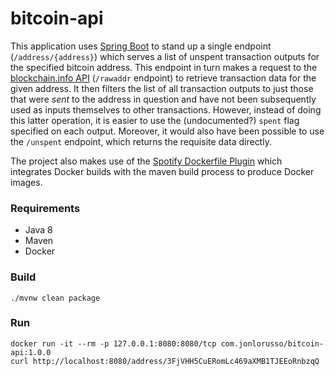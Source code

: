 # bitcoin-api

This application uses [Spring Boot](https://spring.io/projects/spring-boot) to stand up a single endpoint (`/address/{address}`) which serves a list of unspent transaction outputs for the specified bitcoin address.  This endpoint in turn makes a request to the [blockchain.info API](https://www.blockchain.com/api/blockchain_api) (`/rawaddr` endpoint) to retrieve transaction data for the given address.  It then filters the list of all transaction outputs to just those that were _sent_ to the address in question and have not been subsequently used as inputs themselves to other transactions.  However, instead of doing this latter operation, it is easier to use the (undocumented?) `spent` flag specified on each output.  Moreover, it would also have been possible to use the `/unspent` endpoint, which returns the requisite data directly.
  
The project also makes use of the [Spotify Dockerfile Plugin](https://github.com/spotify/dockerfile-maven) which integrates Docker builds with the maven build process to produce Docker images.  

### Requirements

* Java 8
* Maven
* Docker


### Build

```
./mvnw clean package
```


### Run


```
docker run -it --rm -p 127.0.0.1:8080:8080/tcp com.jonlorusso/bitcoin-api:1.0.0
curl http://localhost:8080/address/3FjVHH5CuERomLc469aXMB1TJEEoRnbzqQ
```

